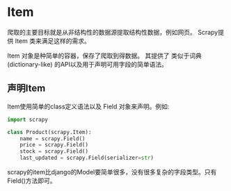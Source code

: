 # Item 

爬取的主要目标就是从非结构性的数据源提取结构性数据，例如网页。 Scrapy提供 Item 类来满足这样的需求。

Item 对象是种简单的容器，保存了爬取到得数据。 其提供了 类似于词典(dictionary-like) 的API以及用于声明可用字段的简单语法。

## 声明Item
Item使用简单的class定义语法以及 Field 对象来声明。例如:

```py
import scrapy

class Product(scrapy.Item):
    name = scrapy.Field()
    price = scrapy.Field()
    stock = scrapy.Field()
    last_updated = scrapy.Field(serializer=str)
```

scrapy的item比django的Model要简单很多，没有很多复杂的字段类型。只有Field()方法即可。 
